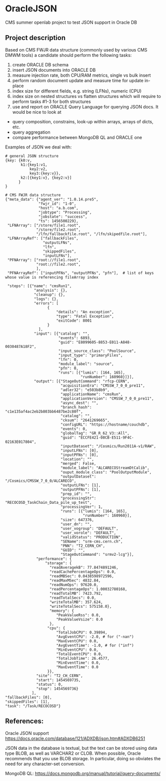 # OracleJSON
CMS summer openlab project to test JSON support in Oracle DB

## Project description
Based on CMS FWJR data structure (commonly used by various CMS DMWM tools)
a candidate should perform the following tasks:

1. create ORACLE DB schema
2. insert JSON documents into ORACLE DB
3. measure injection rate, both CPU/RAM metrics, single vs bulk insert
4. perform random document update and measure time for update in-place
5. index size for different fields, e.g. string (LFNs), numeric (CPU)
6. index size on nested structures vs flatten structures which will require to perform tasks #1-3 for both structures
7. use and report on ORACLE Query Language for querying JSON docs. It would be nice to look at
  - query composition, constrains, look-up within arrays, arrays of dicts, etc.
  - query aggregation
  - compare performance between MongoDB QL and ORACLE one

Examples of JSON we deal with:

```
# general JSON structure
{key: {k0:v,
       k1:{key1:v1,
           key2:v2,
           key3:{key:v}},
       k2:[{key1:v}, {key2:v}]
      }
}
```

```
# CMS FWJR data structure
{"meta_data": {"agent_ver": "1.0.14.pre5",
               "fwjr_id": "1-0",
               "host": "a.b.com",
               "jobtype": "Processing",
               "jobstate": "success",
               "ts": 1456500229},
 "LFNArray": ["/store/file1.root",
              "/store/file2.root",
              "/lfn/fallbackfile.root", "/lfn/skipedfile.root"],
 "LFNArrayRef": ["fallbackFiles",
                 "outputLFNs",
                 "lfn",
                 "skippedFiles",
                 "inputLFNs"],
 "PFNArray": ["root://file1.root",
              "root://file2.root",
              ],
 "PFNArrayRef": ["inputPFNs", "outputPFNs", "pfn"],  # list of keys whose value is referencing fileArray index

 "steps": [{"name": "cmsRun1",
             "analysis": {},
             "cleanup": {},
             "logs": {},
             "errors": [
                   {
                       "details": "An exception",
                       "type": "Fatal Exception",
                       "exitCode": 8001
                   }
               ],
             "input": [{"catalog": "",
                        "events": 6893,
                        "guid": "E8099605-8853-E011-A848-0030487A18F2",
                        "input_source_class": "PoolSource",
                        "input_type": "primaryFiles",
                        "lfn": 0,
                        "module_label": "source",
                        "pfn": 0,
                        "runs": [{"lumis": [164, 165],
                                  "runNumber": 160960}]}],
             "output": [{"StageOutCommand": "rfcp-CERN",
                         "acquisitionEra": "CMSSW_7_0_0_pre11",
                         "adler32": "e503b8b9",
                         "applicationName": "cmsRun",
                         "applicationVersion": "CMSSW_7_0_0_pre11",
                         "async_dest": "",
                         "branch_hash": "c1e135af4ac2eb2b803bb6487be2c80f",
                         "catalog": "",
                         "cksum": "2641269665",
                         "configURL": "https://hostname/couchdb",
                         "events": 0,
                         "globalTag": "GR_R_62_V3::All",
                         "guid": "ECCFE421-08CB-E511-9F4C-02163E017804",
                         "inputDataset": "/Cosmics/Run2011A-v1/RAW",
                         "inputLFNs": [0],
                         "inputPFNs": [0],
                         "location": "",
                         "merged": False,
                         "module_label": "ALCARECOStreamDtCalib",
                         "ouput_module_class": "PoolOutputModule",
                         "outputDataset": "/Cosmics/CMSSW_7_0_0/ALCARECO",
                         "outputLFNs": [1],
                         "outputPFNs": [1],
                         "prep_id": "",
                         "processingStr": "RECOCOSD_TaskChain_Data_pile_up_test",
                         "processingVer": 1,
                         "runs": [{"lumis": [164, 165],
                                   "runNumber": 160960}],
                         "size": 647376,
                         "user_dn": "",
                         "user_vogroup": "DEFAULT",
                         "user_vorole": "DEFAULT",
                         "validStatus": "PRODUCTION",
                         "SEName": "srm-cms.cern.ch",
                         "PNN": "T2_CERN_CH",
                         "GUID": "",
                         "StageOutCommand": "srmv2-lcg"}],
              "performance": {
                  "storage": {
                    "readAveragekB": 77.8474891246,
                    "readCachePercentageOps": 0.0,
                    "readMBSec": 0.0438598972596,
                    "readMaxMSec": 4832.84,
                    "readNumOps": 97620.0,
                    "readPercentageOps": 1.00032780168,
                    "readTotalMB": 7423.792,
                    "readTotalSecs": 0.0,
                    "writeTotalMB": 357.624,
                    "writeTotalSecs": 575158.0},
                    "memory": {
                       "PeakValueRss": 0.0,
                       "PeakValueVsize": 0.0
                    },
                   "cpu": {
                       "TotalJobCPU": 0.39894,
                       "AvgEventCPU": -2.0, # for ("-nan")
                       "MaxEventCPU": 0.0,
                       "AvgEventTime": -1.0, # for ("inf")
                       "MinEventCPU": 0.0,
                       "TotalEventCPU": 0.0,
                       "TotalJobTime": 26.4577,
                       "MinEventTime": 0.0,
                       "MaxEventTime": 0.0
                   }},
              "site": "T2_CH_CERN",
              "start": 1454569735,
              "status": 0,
              "stop": 1454569736}
            ],
"fallbackFiles": [0],
"skippedFiles": [1],
"task": "/Task/RECOCOSD"}
```

## References:
Oracle JSON support
https://docs.oracle.com/database/121/ADXDB/json.htm#ADXDB6251

JSON data in the database is textual, but the text can be stored using data
type BLOB, as well as VARCHAR2 or CLOB. When possible, Oracle recommends that
you use BLOB storage. In particular, doing so obviates the need for any
character-set conversion.

MongoDB QL: https://docs.mongodb.org/manual/tutorial/query-documents/
